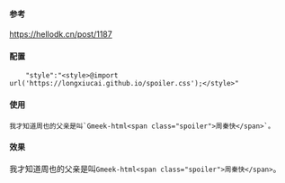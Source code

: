 #### 参考
https://hellodk.cn/post/1187

#### 配置
```
    "style":"<style>@import url('https://longxiucai.github.io/spoiler.css');</style>"
```
#### 使用
```
我才知道周也的父亲是叫`Gmeek-html<span class="spoiler">周秦快</span>`。
```
#### 效果
我才知道周也的父亲是叫`Gmeek-html<span class="spoiler">周秦快</span>`。